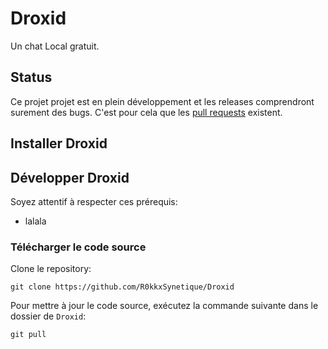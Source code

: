 # Droxid

Un chat Local gratuit.

## Status

Ce projet projet est en plein développement et les releases comprendront surement des bugs. C'est pour cela que les [pull requests](https://github.com/R0kkxSynetique/Droxid/pulls) existent.

## Installer Droxid

## Développer Droxid

Soyez attentif à respecter ces prérequis:

- lalala

### Télécharger le code source

Clone le repository:

```shell
git clone https://github.com/R0kkxSynetique/Droxid
```

Pour mettre à jour le code source, exécutez la commande suivante dans le dossier de `Droxid`:

```shell
git pull
```
